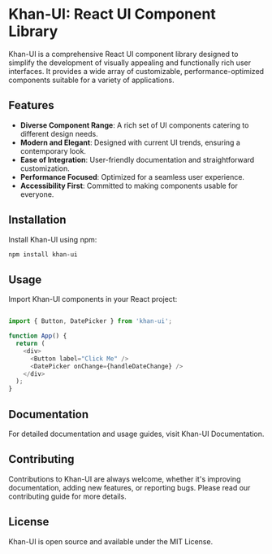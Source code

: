 # Khan-UI: React UI Component Library

Khan-UI is a comprehensive React UI component library designed to simplify the development of visually appealing and functionally rich user interfaces. It provides a wide array of customizable, performance-optimized components suitable for a variety of applications.

## Features

- **Diverse Component Range**: A rich set of UI components catering to different design needs.
- **Modern and Elegant**: Designed with current UI trends, ensuring a contemporary look.
- **Ease of Integration**: User-friendly documentation and straightforward customization.
- **Performance Focused**: Optimized for a seamless user experience.
- **Accessibility First**: Committed to making components usable for everyone.

## Installation

Install Khan-UI using npm:

```bash
npm install khan-ui
```

## Usage

Import Khan-UI components in your React project:

```javascript

import { Button, DatePicker } from 'khan-ui';

function App() {
  return (
    <div>
      <Button label="Click Me" />
      <DatePicker onChange={handleDateChange} />
    </div>
  );
}
```

## Documentation

For detailed documentation and usage guides, visit Khan-UI Documentation.

## Contributing

Contributions to Khan-UI are always welcome, whether it's improving documentation, adding new features, or reporting bugs. Please read our contributing guide for more details.

## License

Khan-UI is open source and available under the MIT License.
